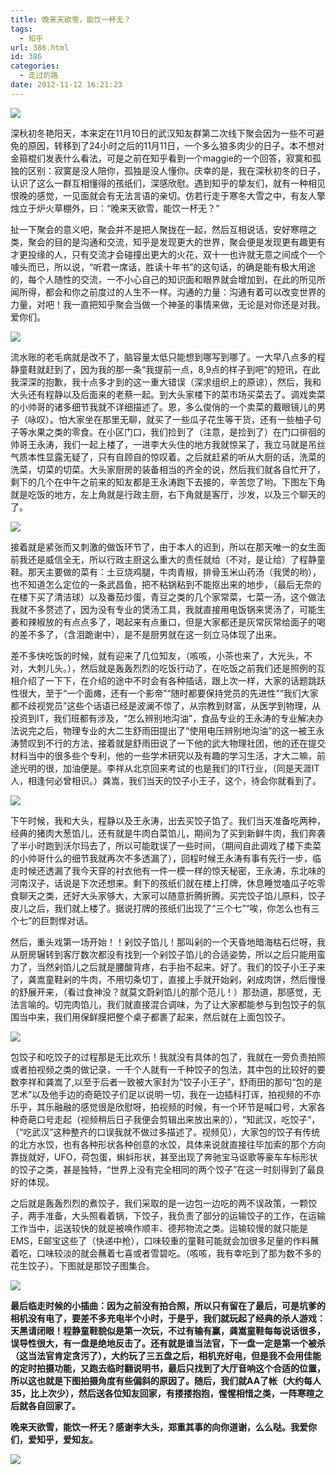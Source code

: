 ```yaml
---
title: 晚来天欲雪，能饮一杯无？
tags:
  - 知乎
url: 386.html
id: 386
categories:
  - 走过的路
date: 2012-11-12 16:21:23
---
```


![](http://qiniu.102no.com/wuhantwo1.jpg)

深秋初冬艳阳天，本来定在11月10日的武汉知友群第二次线下聚会因为一些不可避免的原因，转移到了24小时之后的11月11日，一个多么狼多肉少的日子。本不想对金箍棍们发表什么看法，可是之前在知乎看到一个maggie的一个回答，寂寞和孤独的区别：寂寞是没人陪你，孤独是没人懂你。庆幸的是，我在深秋初冬的日子，认识了这么一群互相懂得的孩纸们，深感欣慰。遇到知乎的挚友们，就有一种相见恨晚的感觉，一见面就会有无法言语的亲切。仿若行走于寒冬大雪之中，有友人擎烛立于炉火草棚外，曰：“晚来天欲雪，能饮一杯无？”

扯一下聚会的意义吧，聚会并不是把人聚拢在一起，然后互相说话，安好寒暄之类，聚会的目的是沟通和交流，知乎是发现更大的世界，聚会便是发现更有趣更有才更投缘的人，只有交流才会碰撞出更大的火花，双十一也许就无意之间成个一个噱头而已，所以说，“听君一席话，胜读十年书”的这句话，的确是能有极大用途的，每个人随性的交流，一不小心自己的知识面和眼界就会增加到，在此的所见所闻所得，都会和你之前度过的人生不一样。沟通的力量：沟通有着可以改变世界的力量，对吧！我一直把知乎聚会当做一个神圣的事情来做，无论是对你还是对我。爱你们。

![](http://qiniu.102no.com/wuhantwo2.jpg)

流水账的老毛病就是改不了，脑容量太低只能想到哪写到哪了。一大早八点多的程静童鞋就赶到了，因为我的那一条“我提前一点，8,9点的样子到吧”的短讯，在此我深深的抱歉，我十点多才到的这一重大错误（深求组织上的原谅），然后，我和大头还有程静以及后面来的老蔡一起。到大头家楼下的菜市场买菜去了。调戏卖菜的小帅哥的诸多细节我就不详细描述了。恩，多么俊俏的一个卖菜的戴眼镜儿的男子（咏叹）。怕大家坐在那里无聊，就买了一些瓜子花生等干货，还有一些柚子句子等水果之类的零食。在小区门口，我们捡到了（注意，是捡到了）在门口徘徊的帅哥王永涛，我们一起上楼了，一进李大头住的地方我就惊呆了，我立马就是吊丝气质本性显露无疑了，只有自顾自的惊叹着。之后就赶紧的听从大厨的话，洗菜的洗菜，切菜的切菜。大头家厨房的装备相当的齐全的说，然后我们就各自忙开了，剩下的几个在中午之前来的知友都是王永涛跑下去接的，辛苦您了哟。下图左下角就是吃饭的地方，左上角就是行政主厨，右下角就是客厅，沙发，以及三个聊天的了。

![](http://qiniu.102no.com/wuhantwo3.jpg)

接着就是紧张而又刺激的做饭环节了，由于本人的迟到，所以在那天唯一的女生面前我还是威信全无，所以行政主厨这么重大的责任就给（不对，是让给）了程静童鞋。那天主要做的菜有：土豆烧鸡腿，牛肉青椒，排骨玉米山药汤（我煲的哟），也不知道怎么定位的一条武昌鱼，把不粘锅粘到不能抠出来的地步，（最后无奈的在楼下买了清洁球）以及番茄炒蛋，青豆之类的几个家常菜，七菜一汤，这个做法我就不多赘述了，因为没有专业的煲汤工具，我就直接用电饭锅来煲汤了，可能生姜和辣椒放的有点点多了，喝起来有点重口，但是大家都还是灰常灰常给面子的喝的差不多了，（含泪跪谢中），是不是厨男就在这一刻立马体现了出来。

差不多快吃饭的时候，就有迎来了几位知友，（咳咳，小茶也来了，大光头，不对，大刺儿头。），然后就是轰轰烈烈的吃饭行动了，在吃饭之前我们还是照例的互相介绍了一下下，在介绍的途中不时会有各种插话，跟上次一样，大家的话题跳跃性很大，至于“一个面瘫，还有一个影帝”“随时都要保持党员的先进性”“我们大家都不歧视党员”这些个话语已经是波澜不惊了，从宗教到财富，从医学到物理，从投资到IT，我们班都有涉及，“怎么辨别地沟油”，食品专业的王永涛的专业解决办法说完之后，物理专业的大二生舒雨田提出了“使用电压辨别地沟油”的这一被王永涛赞叹到不行的方法，接着就是舒雨田说了一下他的武大物理社团，他的还在提交材料当中的很多些个专利，他的一些学术研究以及有趣的学习生活，才大二嘛，前途光明的很，加油便是。李祥从北京回来考试的也是我们的IT行业，（同是天涯IT人，相逢何必曾相识。）龚嵩，我们当天的饺子小王子，这个，待会你就看到了。

![](http://qiniu.102no.com/wuhantwo4.jpg)

下午时候，我和大头，程静以及王永涛，出去买饺子馅了。我们当天准备吃两种，经典的猪肉大葱馅儿，还有就是牛肉白菜馅儿，期间为了买到新鲜牛肉，我们奔袭了半小时跑到沃尔玛去了，所以可能耽误了一些时间，（期间自此调戏了楼下卖菜的小帅哥什么的细节我就再次不多透漏了），回程时候王永涛有事有先行一步，临走时候还透漏了我今天穿的衬衣他有一件一模一样的惊天秘密，王永涛，东北味的河南汉子，话说是下次还想来。剩下的孩纸们就在楼上打牌，休息睡觉嗑瓜子吃零食聊天之类，还好大头家够大，大家可以随意折腾折腾。买完饺子馅儿原料，饺子皮儿之后，我们就上楼了。据说打牌的孩纸们出现了“三个七”“唉，你怎么也有三个七”的巨剽悍对话。

然后，重头戏第一场开始！！剁饺子馅儿！那叫剁的一个天昏地暗海枯石烂呀，我从厨房辗转到客厅数次都没有找到一个剁饺子馅儿的合适姿势，所以之后只能用蛮力了，当然剁馅儿之后就是腰酸背疼，右手抬不起来。好了。我们的饺子小王子来了，龚嵩童鞋剁的牛肉，不用切条切丁，直接上手就开始剁，剁成肉饼，然后慢慢的舒展开来，（看过食神没？就莫文蔚剁馅儿的那个范儿！）那劲道，那感觉，无法言喻的。切完肉馅儿，我们就直接混合调味，为了让大家都能参与到包饺子的氛围当中来，我们用保鲜膜把整个桌子都裹了起来，然后就在上面包饺子。

![](http://qiniu.102no.com/wuhantwo5.jpg)

包饺子和吃饺子的过程那是无比欢乐！我就没有具体的包了，我就在一旁负责拍照或者拍视频之类的做记录，一千个人就有一千种饺子的包法，其中包的比较好的要数李祥和龚嵩了,以至于后者一致被大家封为“饺子小王子”，舒雨田的那句“包的是艺术”以及他手边的奇葩饺子们足以说明一切，我在一边插科打诨，拍视频的不亦乐乎，其乐融融的感觉很是欣慰呀，拍视频的时候，有一个环节是喊口号，大家各种奇葩口号走起（视频稍后日子我便会剪辑出来放出来的），“知武汉，吃饺子”，（“吃武汉”这种整齐的口误我就不做过多描述了。视频见），大家包的饺子有传统的北方水饺，也有各种形状各种创意的水饺，具体来说就直接往毕加索的那个方向靠拢就好，UFO，荷包蛋，蝌蚪形状，甚至出现了奔驰宝马讴歌等豪车车标形状的饺子之类，甚是独特，“世界上没有完全相同的两个饺子”在这一时刻得到了最良好的体现。

之后就是轰轰烈烈的煮饺子，我们采取的是一边包一边吃的两不误政策，一颗饺子，两手准备，大头照看着锅，下饺子，我负责了部分的运输饺子的工作，在运输工作当中，运送较快的就是被唤作顺丰、德邦物流之类。运输较慢的就只能是EMS，E邮宝这些了（快递中枪），口味较重的童鞋可能就会加很多足量的作料蘸着吃，口味较淡的就会蘸着七喜或者雪碧吃。（咳咳，我有幸吃到了那为数不多的花生饺子）。下图就是那饺子图集合。

![](http://qiniu.102no.com/wuhantwo6.jpg)

**最后临走时候的小插曲：因为之前没有拍合照，所以只有留在了最后，可是坑爹的相机没有电了，要差不多充电半个小时，于是乎，我们就玩起了经典的杀人游戏：天黑请闭眼！程静童鞋貌似是第一次玩，不过有输有赢，龚嵩童鞋每每说话很多，误导性很大，有一盘是绝地反击了。还有就是谁当法官，下一盘一定是第一个被杀（这当法官肯定贪污了），大约玩了三五盘之后，相机充好电，但是我不会用佳能的定时拍摄功能，又跑去临时翻说明书，最后只找到了大厅音响这个合适的位置，所以这也就是下图拍摄角度有些偏斜的原因了。随后，我们就AA了帐（大约每人35，比上次少），然后送各位知友回家，有搂搂抱抱，惺惺相惜之类，一阵寒暄之后就各自回家了。**

**晚来天欲雪，能饮一杯无？感谢李大头，郑重其事的向你道谢，么么哒。我爱你们，爱知乎，爱知友。**

![](http://qiniu.102no.com/wuhantwo7.jpg)
